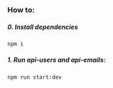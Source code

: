 ### How to:
##### 0. Install dependencies
```sh
npm i
```
##### 1. Run api-users and api-emails:
```sh
npm run start:dev
```

